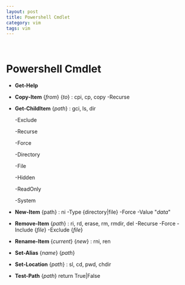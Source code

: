 ```yaml
---
layout: post
title: Powershell Cmdlet
category: vim
tags: vim
---
```


&nbsp;

# Powershell Cmdlet

- **Get-Help**

- **Copy-Item** {*from*} {*to*} : cpi, cp, copy
  -Recurse

- **Get-ChildItem** {*path*} : gci, ls, dir

  -Exclude

  -Recurse

  -Force

  -Directory

  -File

  -Hidden

  -ReadOnly

  -System

- **New-Item** {path} : ni
  -Type {directory|file}
  -Force
  -Value "*data*"

- **Remove-Item** {*path*} : ri, rd, erase, rm, rmdir, del
  -Recurse
  -Force
  -Include {*file*}
  -Exclude {*file*}

- **Rename-Item** {*current*} {*new*} : rni, ren

- **Set-Alias** {*name*} {*path*}

- **Set-Location** {*path*} : sl, cd, pwd, chdir

- **Test-Path** {*path*}
  return True|False


